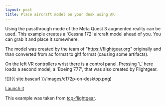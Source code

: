 ```yaml
---
layout: post
title: Place aircraft model on your desk using AR
---
```

Using the passthrough mode of the Meta Quest 3 augmented reality can be used. This example creates a 
'Cessna 172' aircraft model ahead of you. You can grab it and place it somewhere.

The model was created by the team of "https://flightgear.org" originally and than
converted from ac format to gltf format (causing some artifacts).

On the left VR controllers wrist there is a control panel. Pressing 'L' here loads a second model, a 'Boeing 777', that
was also created by Flightgear.

![]({{ site.baseurl }}/images/c172p-on-desktop.png)

[Launch it](https://ubuntu-server.udehlavj1efjeuqv.myfritz.net/publicweb/tcp-flightgear/webgl.html?scene=HangarScene&vr-controlpanel-posrot=0,0,0,200,90,0&offsetVR=0.0,%200.0,%200.0&devmode=false&teamSize=1&vrMode=AR&enableHud=false&enableNearView=false)

This example was taken from [tcp-flightgear](https://thomass171.github.io/tcp-flightgear/tcp-flightgear.html).
